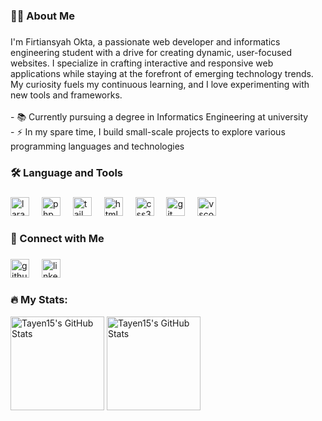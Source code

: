 <h3 align="left">👩‍💻 About Me</h3>

###

<p align="left">I'm Firtiansyah Okta, a passionate web developer and informatics engineering student with a drive for creating dynamic, user-focused websites. I specialize in crafting interactive and responsive web applications while staying at the forefront of emerging technology trends. My curiosity fuels my continuous learning, and I love experimenting with new tools and frameworks.<br><br>- 📚 Currently pursuing a degree in Informatics Engineering at university<br>- ⚡ In my spare time, I build small-scale projects to explore various programming languages and technologies</p>

###

<h3 align="left">🛠 Language and Tools</h3>

###

<div align="left">
  <img src="https://img.shields.io/badge/Laravel-FF2D20?style=flat&logo=laravel&logoColor=white&labelColor=181818&color=FF2D20" height="30" alt="laravel badge" />
  <img width="12" />
  <img src="https://img.shields.io/badge/PHP-777BB4?style=flat&logo=php&logoColor=white&labelColor=181818&color=777BB4" height="30" alt="php badge" />
  <img width="12" />
  <img src="https://img.shields.io/badge/Tailwind_CSS-38B2AC?style=flat&logo=tailwind-css&logoColor=white&labelColor=181818&color=38B2AC" height="30" alt="tailwindcss badge" />
  <img width="12" />
  <img src="https://img.shields.io/badge/HTML5-E34F26?style=flat&logo=html5&logoColor=white&labelColor=181818&color=E34F26" height="30" alt="html5 badge" />
  <img width="12" />
  <img src="https://img.shields.io/badge/CSS3-1572B6?style=flat&logo=css3&logoColor=white&labelColor=181818&color=1572B6" height="30" alt="css3 badge" />
  <img width="12" />
  <img src="https://img.shields.io/badge/Git-F05032?style=flat&logo=git&logoColor=white&labelColor=181818&color=F05032" height="30" alt="git badge" />
  <img width="12" />
  <img src="https://img.shields.io/badge/Editor-VSCode-informational?style=flat&logo=visual-studio-code&logoColor=white&labelColor=181818&color=050F2C" height="30" alt="vscode badge" />
</div>

###

<h3 align="left">🤝 Connect with Me</h3>

###

<div align="left">
  <a href="https://github.com/Tayen15"><img src="https://img.shields.io/badge/GitHub-181717?style=flat&logo=github&logoColor=white&labelColor=181818&color=181717" height="30" alt="github badge" /></a>
  <img width="12" />
  <a href="https://www.linkedin.com/in/firtiansyahokta"><img src="https://img.shields.io/badge/LinkedIn-0A66C2?style=flat&logo=linkedin&logoColor=white&labelColor=181818&color=0A66C2" height="30" alt="linkedin badge" /></a>
</div>

###

<h3 align="left">🔥 My Stats:</h3>

<div>
  <img src="https://github-readme-stats.vercel.app/api?username=Tayen15&theme=tokyonight&show_icons=true&hide_border=true&count_private=true" height="150" alt="Tayen15's GitHub Stats" />
  <img src="https://github-readme-stats.vercel.app/api/top-langs/?username=Tayen15&theme=tokyonight&show_icons=true&hide_border=true&layout=compact" height="150" alt="Tayen15's GitHub Stats" />
</div>

